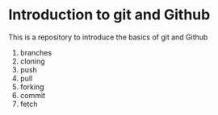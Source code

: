 # Introduction to git and Github

This is a repository to introduce the basics of git and Github
1. branches
2. cloning
3. push
4. pull
5. forking
6. commit
7. fetch

